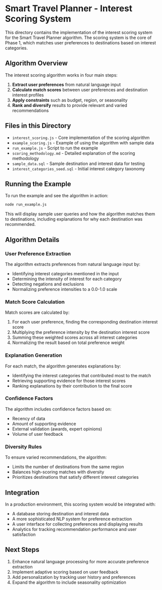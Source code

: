 # Smart Travel Planner - Interest Scoring System

This directory contains the implementation of the interest scoring system for the Smart Travel Planner algorithm. The scoring system is the core of Phase 1, which matches user preferences to destinations based on interest categories.

## Algorithm Overview

The interest scoring algorithm works in four main steps:

1. **Extract user preferences** from natural language input
2. **Calculate match scores** between user preferences and destination interest profiles
3. **Apply constraints** such as budget, region, or seasonality
4. **Rank and diversify** results to provide relevant and varied recommendations

## Files in this Directory

- `interest_scoring.js` - Core implementation of the scoring algorithm
- `example_scoring.js` - Example of using the algorithm with sample data
- `run_example.js` - Script to run the example
- `scoring_methodology.md` - Detailed explanation of the scoring methodology
- `sample_data.sql` - Sample destination and interest data for testing
- `interest_categories_seed.sql` - Initial interest category taxonomy

## Running the Example

To run the example and see the algorithm in action:

```bash
node run_example.js
```

This will display sample user queries and how the algorithm matches them to destinations, including explanations for why each destination was recommended.

## Algorithm Details

### User Preference Extraction

The algorithm extracts preferences from natural language input by:
- Identifying interest categories mentioned in the input
- Determining the intensity of interest for each category
- Detecting negations and exclusions
- Normalizing preference intensities to a 0.0-1.0 scale

### Match Score Calculation

Match scores are calculated by:
1. For each user preference, finding the corresponding destination interest score
2. Multiplying the preference intensity by the destination interest score
3. Summing these weighted scores across all interest categories
4. Normalizing the result based on total preference weight

### Explanation Generation

For each match, the algorithm generates explanations by:
- Identifying the interest categories that contributed most to the match
- Retrieving supporting evidence for those interest scores
- Ranking explanations by their contribution to the final score

### Confidence Factors

The algorithm includes confidence factors based on:
- Recency of data
- Amount of supporting evidence
- External validation (awards, expert opinions)
- Volume of user feedback

### Diversity Rules

To ensure varied recommendations, the algorithm:
- Limits the number of destinations from the same region
- Balances high-scoring matches with diversity
- Prioritizes destinations that satisfy different interest categories

## Integration

In a production environment, this scoring system would be integrated with:
- A database storing destination and interest data
- A more sophisticated NLP system for preference extraction
- A user interface for collecting preferences and displaying results
- Analytics for tracking recommendation performance and user satisfaction

## Next Steps

1. Enhance natural language processing for more accurate preference extraction
2. Implement adaptive scoring based on user feedback
3. Add personalization by tracking user history and preferences
4. Expand the algorithm to include seasonality optimization 